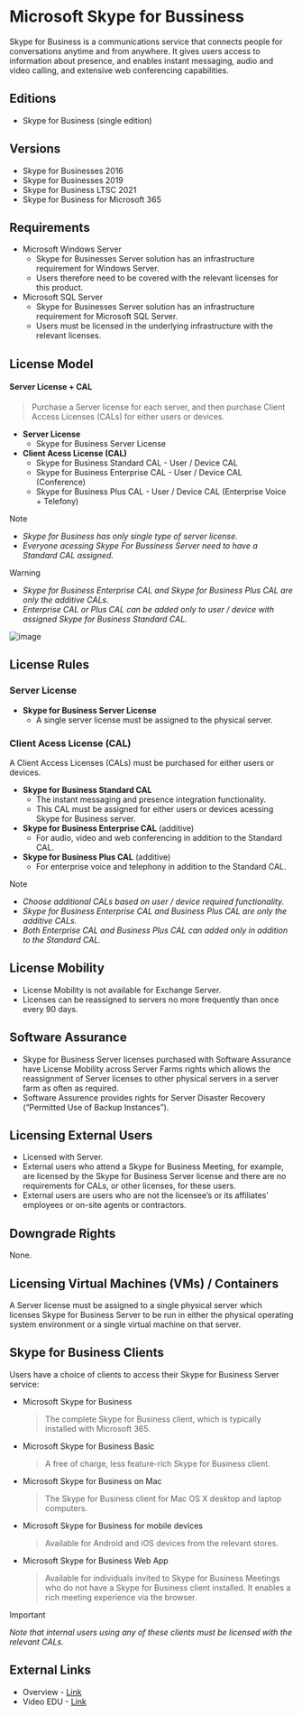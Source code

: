 # Microsoft Skype for Bussiness
Skype for Business is a communications service that connects people for conversations anytime and from anywhere. It gives users access to information about presence, and enables instant messaging, audio and video calling, and extensive web conferencing capabilities.

## Editions
- Skype for Business (single edition)

## Versions
- Skype for Businesses 2016
- Skype for Businesses 2019
- Skype for Business LTSC 2021
- Skype for Business for Microsoft 365

## Requirements
- Microsoft Windows Server
  - Skype for Businesses Server solution has an infrastructure requirement for Windows Server.
  - Users therefore need to be covered with the relevant licenses for this product.
- Microsoft SQL Server
  - Skype for Businesses Server solution has an infrastructure requirement for Microsoft SQL Server.
  - Users must be licensed in the underlying infrastructure with the relevant licenses.

## License Model
#### **Server License + CAL**
> Purchase a Server license for each server, and then purchase Client Access Licenses (CALs) for either users or devices.
- **Server License**
  - Skype for Business Server License
- **Client Acess License (CAL)**
  - Skype for Business Standard CAL - User / Device CAL 
  - Skype for Business Enterprise CAL - User / Device CAL (Conference)
  - Skype for Business Plus CAL - User / Device CAL (Enterprise Voice + Telefony)

> [!NOTE]
> - *Skype for Business has only single type of server license.*
> - *Everyone acessing Skype For Bussiness Server need to have a Standard CAL assigned.*
 
> [!WARNING]
> - *Skype for Business Enterprise CAL and Skype for Business Plus CAL are only the additive CALs.*
> - *Enterprise CAL or Plus CAL can be added only to user / device with assigned Skype for Business Standard CAL.*

![image](https://github.com/JiriSlof/KnowledgeBase/assets/168433423/03768e17-3170-47f3-bbf1-5e80045dec4b)


## License Rules
### **Server License**
- **Skype for Business Server License**
  - A single server license must be assigned to the physical server.
    
### **Client Acess License (CAL)**
A Client Access Licenses (CALs) must be purchased for either users or devices.
- **Skype for Business Standard CAL**
  - The instant messaging and presence integration functionality.
  - This CAL must be assigned for either users or devices acessing Skype for Business server.
- **Skype for Business Enterprise CAL** (additive)
  - For audio, video and web conferencing in addition to the Standard CAL.
- **Skype for Business Plus CAL** (additive)
  - For enterprise voice and telephony in addition to the Standard CAL.

> [!NOTE]  
> - *Choose additional CALs based on user / device required functionality.*
> - *Skype for Business Enterprise CAL and Business Plus CAL are only the additive CALs.*
> - *Both Enterprise CAL and Business Plus CAL can added only in addition to the Standard CAL.*

## License Mobility
- License Mobility is not available for Exchange Server.
- Licenses can be reassigned to servers no more frequently than once every 90 days.

## Software Assurance
- Skype for Business Server licenses purchased with Software Assurance have License Mobility across Server Farms rights which allows the reassignment of Server licenses to other physical servers in a server farm as often as required.
- Software Assurence provides rights for Server Disaster Recovery (“Permitted Use of Backup Instances”).

## Licensing External Users
- Licensed with Server.
- External users who attend a Skype for Business Meeting, for example, are licensed by the Skype for Business Server license and there are no requirements for CALs, or other licenses, for these users.
- External users are users who are not the licensee’s or its affiliates’ employees or on-site agents or contractors.

## Downgrade Rights
None.

## Licensing Virtual Machines (VMs) / Containers
A Server license must be assigned to a single physical server which licenses Skype for Business Server to be run in either the physical operating system environment or a single virtual machine on that server.

## Skype for Business Clients
Users have a choice of clients to access their Skype for Business Server service:
- Microsoft Skype for Business
    > The complete Skype for Business client, which is typically installed with Microsoft 365.
- Microsoft Skype for Business Basic
    >  A free of charge, less feature-rich Skype for Business client.
- Microsoft Skype for Business on Mac
    > The Skype for Business client for Mac OS X desktop and laptop computers.
- Microsoft Skype for Business for mobile devices
    > Available for Android and iOS devices from the relevant stores.
- Microsoft Skype for Business Web App
    > Available for individuals invited to Skype for Business Meetings who do not have a Skype for Business client installed. It enables a rich meeting experience via the browser.


> [!IMPORTANT]  
> *Note that internal users using any of these clients must be licensed with the relevant CALs.*

## External Links
- Overview - [Link](https://getlicensingready.com/HandoutStore/Skype%20for%20Business%20Server%202019%20v22.40.pdf)
- Video EDU - [Link](https://youtu.be/z9oeP8VHap4?si=x8LdhZZSD_OqXwKQ)
